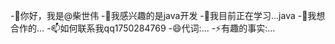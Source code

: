 -👋你好，我是@柴世伟
-👀我感兴趣的是java开发
-🌱我目前正在学习...java
-💞我想合作的️...
-📫如何联系我qq1750284769
-😄代词:...
-⚡有趣的事实:...

<!---
chaishiwei/chaishiwei是一个✨特殊的✨存储库，因为它的“README.md ”(这个文件)出现在您的GitHub个人资料中。
您可以单击预览链接来查看您的更改。
--->

